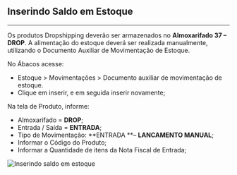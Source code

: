 ## Inserindo Saldo em Estoque

---

Os produtos Dropshipping deverão ser armazenados no **Almoxarifado 37 – DROP**. A alimentação do estoque deverá ser realizada manualmente, utilizando o Documento Auxiliar de Movimentação de Estoque.

No Ábacos acesse:
- Estoque > Movimentações > Documento auxiliar de movimentação de estoque.
- Clique em inserir, e em seguida inserir novamente;

Na tela de Produto, informe:

* Almoxarifado = **DROP**;
* Entrada / Saída = **ENTRADA**;
* Tipo de Movimentação: **ENTRADA **– **LANCAMENTO MANUAL**;
* Informar o Código do Produto;
* Informar a Quantidade de itens da Nota Fiscal de Entrada;

![Inserindo saldo em estoque](http://developers.connectparts.com.br/imagens/drop2/dropforn05.png)